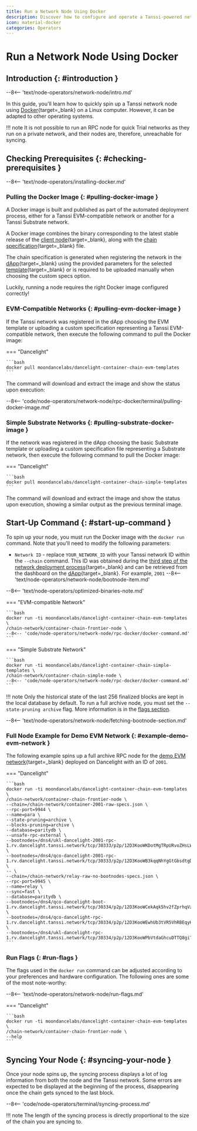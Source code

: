 ```yaml
---
title: Run a Network Node Using Docker
description: Discover how to configure and operate a Tanssi-powered network node using Docker, enabling you to host your own RPC endpoint for interaction with your chain.
icon: material-docker
categories: Operators
---
```


# Run a Network Node Using Docker

## Introduction {: #introduction }

--8<-- 'text/node-operators/network-node/intro.md'

In this guide, you'll learn how to quickly spin up a Tanssi network node using [Docker](https://www.docker.com){target=\_blank} on a Linux computer. However, it can be adapted to other operating systems.

!!! note
    It is not possible to run an RPC node for quick Trial networks as they run on a private network, and their nodes are, therefore, unreachable for syncing.

## Checking Prerequisites {: #checking-prerequisites }

--8<-- 'text/node-operators/installing-docker.md'

### Pulling the Docker Image {: #pulling-docker-image }

A Docker image is built and published as part of the automated deployment process, either for a Tanssi EVM-compatible network or another for a Tanssi Substrate network.

A Docker image combines the binary corresponding to the latest stable release of the [client node](/learn/framework/architecture/#architecture){target=\_blank}, along with the [chain specification](/builders/build/customize/customizing-chain-specs/){target=\_blank} file.

The chain specification is generated when registering the network in the [dApp](https://apps.tanssi.network){target=\_blank} using the provided parameters for the selected [template](/learn/decentralized-networks/included-templates/){target=\_blank} or is required to be uploaded manually when choosing the custom specs option.

Luckily, running a node requires the right Docker image configured correctly!

### EVM-Compatible Networks {: #pulling-evm-docker-image }

If the Tanssi network was registered in the dApp choosing the EVM template or uploading a custom specification representing a Tanssi EVM-compatible network, then execute the following command to pull the Docker image:

=== "Dancelight"

    ```bash
    docker pull moondancelabs/dancelight-container-chain-evm-templates
    ```

The command will download and extract the image and show the status upon execution:

--8<-- 'code/node-operators/network-node/rpc-docker/terminal/pulling-docker-image.md'

### Simple Substrate Networks {: #pulling-substrate-docker-image }

If the network was registered in the dApp choosing the basic Substrate template or uploading a custom specification file representing a Substrate network, then execute the following command to pull the Docker image:

=== "Dancelight"

    ```bash
    docker pull moondancelabs/dancelight-container-chain-simple-templates
    ```

The command will download and extract the image and show the status upon execution, showing a similar output as the previous terminal image.

## Start-Up Command {: #start-up-command }

To spin up your node, you must run the Docker image with the `docker run` command. Note that you'll need to modify the following parameters:

- `Network ID` - replace `YOUR_NETWORK_ID` with your Tanssi network ID within the `--chain` command. This ID was obtained during the [third step of the network deployment process](/builders/deploy/dapp/#reserve-appchain-id){target=\_blank} and can be retrieved from the dashboard on the [dApp](https://apps.tanssi.network){target=\_blank}. For example, `2001`
--8<-- 'text/node-operators/network-node/bootnode-item.md'

--8<-- 'text/node-operators/optimized-binaries-note.md'

=== "EVM-compatible Network"

    ```bash
    docker run -ti moondancelabs/dancelight-container-chain-evm-templates \
    /chain-network/container-chain-frontier-node \
    --8<-- 'code/node-operators/network-node/rpc-docker/docker-command.md'
    ```

=== "Simple Substrate Network"

    ```bash
    docker run -ti moondancelabs/dancelight-container-chain-simple-templates \
    /chain-network/container-chain-simple-node \
    --8<-- 'code/node-operators/network-node/rpc-docker/docker-command.md'
    ```

!!! note
    Only the historical state of the last 256 finalized blocks are kept in the local database by default. To run a full archive node, you must set the `--state-pruning archive` flag. More information is in the [flags section](#run-flags).

--8<-- 'text/node-operators/network-node/fetching-bootnode-section.md'

### Full Node Example for Demo EVM Network {: #example-demo-evm-network }

The following example spins up a full archive RPC node for the [demo EVM network](/builders/tanssi-network/testnet/demo-evm-network/){target=\_blank} deployed on Dancelight with an ID of `2001`.

=== "Dancelight"

    ```bash
    docker run -ti moondancelabs/dancelight-container-chain-evm-templates \
    /chain-network/container-chain-frontier-node \
    --chain=/chain-network/container-2001-raw-specs.json \
    --rpc-port=9944 \
    --name=para \
    --state-pruning=archive \
    --blocks-pruning=archive \
    --database=paritydb \
    --unsafe-rpc-external \
    --bootnodes=/dns4/ukl-dancelight-2001-rpc-1.rv.dancelight.tanssi.network/tcp/30333/p2p/12D3KooWKDotMgTRpURvoZHsLWP4K9ymhkBByi1EJjMQAnCmqg8E \
    --bootnodes=/dns4/qco-dancelight-2001-rpc-1.rv.dancelight.tanssi.network/tcp/30333/p2p/12D3KooWB3kqqNhYgGtGbsdtgD18wUoFVeuXVXgWLXTFs91RNgAx \
    -- \
    --chain=/chain-network/relay-raw-no-bootnodes-specs.json \
    --rpc-port=9945 \
    --name=relay \
    --sync=fast \
    --database=paritydb \
    --bootnodes=/dns4/qco-dancelight-boot-1.rv.dancelight.tanssi.network/tcp/30334/p2p/12D3KooWCekAqk5hv2fZprhqVz8povpUKdJEiHSd3MALVDWNPFzY \
    --bootnodes=/dns4/qco-dancelight-rpc-1.rv.dancelight.tanssi.network/tcp/30334/p2p/12D3KooWEwhUb3tVR5VhRBEqyH7S5hMpFoGJ9Anf31hGw7gpqoQY \
    --bootnodes=/dns4/ukl-dancelight-rpc-1.rv.dancelight.tanssi.network/tcp/30334/p2p/12D3KooWPbVtdaGhcuDTTQ8giTUtGTEcUVWRg8SDWGdJEeYeyZcT
    ```

### Run Flags {: #run-flags }

The flags used in the `docker run` command can be adjusted according to your preferences and hardware configuration. The following ones are some of the most note-worthy:

--8<-- 'text/node-operators/network-node/run-flags.md'

=== "Dancelight"

    ```bash
    docker run -ti moondancelabs/dancelight-container-chain-evm-templates \
    /chain-network/container-chain-frontier-node \
    --help
    ```

## Syncing Your Node {: #syncing-your-node }

Once your node spins up, the syncing process displays a lot of log information from both the node and the Tanssi network. Some errors are expected to be displayed at the beginning of the process, disappearing once the chain gets synced to the last block.

--8<-- 'code/node-operators/terminal/syncing-process.md'

!!! note
    The length of the syncing process is directly proportional to the size of the chain you are syncing to.
